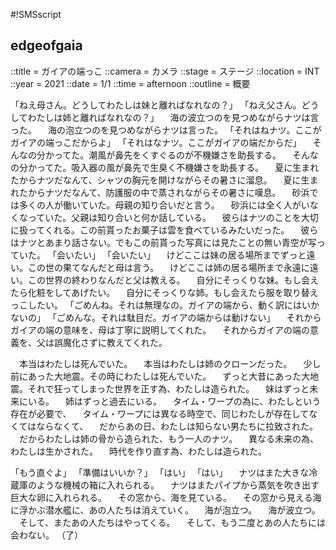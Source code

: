 #!SMSscript

## edgeofgaia

::title = ガイアの端っこ
::camera = カメラ
::stage = ステージ
::location = INT
::year = 2021
::date = 1/1
::time = afternoon
::outline = 概要

「ねえ母さん。どうしてわたしは妹と離ればなれなの？」
「ねえ父さん。どうしてわたしは姉と離ればなれなの？」
　海の波立つのを見つめながらナツは言った。
　海の泡立つのを見つめながらナツは言った。
「それはねナツ。ここがガイアの端っこだからよ」
「それはなナツ。ここがガイアの端だからだ」
　そんなの分かってた。潮風が鼻先をくすぐるのが不機嫌さを助長する。
　そんなの分かってた。吸入器の風が鼻先で生臭く不機嫌さを助長する。
　夏に生まれたからナツだなんて、シャツの胸元を開けながらその暑さに溜息。
　夏に生まれたからナツだなんて、防護服の中で蒸されながらその暑さに嘆息。
　砂浜では多くの人が働いていた。母親の知り合いだと言う。
　砂浜には全く人がいなくなっていた。父親は知り合いと何か話している。
　彼らはナツのことを大切に扱ってくれる。この前貰ったお菓子は雲を食べているみたいだった。
　彼らはナツとあまり話さない。でもこの前貰った写真には見たことの無い青空が写っていた。
「会いたい」
「会いたい」
　けどここは妹の居る場所までずっと遠い。この世の果てなんだと母は言う。
　けどここは姉の居る場所まで永遠に遠い。この世界の終わりなんだと父は教える。
　自分にそっくりな妹。もし会えたら化粧をしてあげたい。
　自分にそっくりな姉。もし会えたら服を取り替えっこしたい。
「ごめんね。それは無理なの。ガイアの端から、動く訳にはいかないの」
「ごめんな。それは駄目だ。ガイアの端からは動けない」
　それからガイアの端の意味を、母は丁寧に説明してくれた。
　それからガイアの端の意義を、父は誤魔化さずに教えてくれた。

　本当はわたしは死んでいた。
　本当はわたしは姉のクローンだった。
　少し前にあった大地震。その時にわたしは死んでいた。
　ずっと大昔にあった大地震。それで狂ってしまった世界を正す為、わたしは造られた。
　妹はずっと未来にいる。
　姉はずっと過去にいる。
　タイム・ワープの為に、わたしという存在が必要で、
　タイム・ワープには異なる時空で、同じわたしが存在してなくてはならなくて、
　だからあの日、わたしは知らない男たちに拉致された。
　だからわたしは姉の骨から造られた、もう一人のナツ。
　異なる未来の為、わたしは生かされた。
　時代を作り直す為、わたしは造られた。

「もう直ぐよ」
「準備はいいか？」
「はい」
「はい」
　ナツはまた大きな冷蔵庫のような機械の箱に入れられる。
　ナツはまたパイプから蒸気を吹き出す巨大な卵に入れられる。
　その窓から、海を見ている。
　その窓から見える海に浮かぶ潜水艦に、あの人たちは消えていく。
　海が泡立つ。
　海が波立つ。
　そして、またあの人たちはやってくる。
　そして、もう二度とあの人たちには会わない。
（了）


